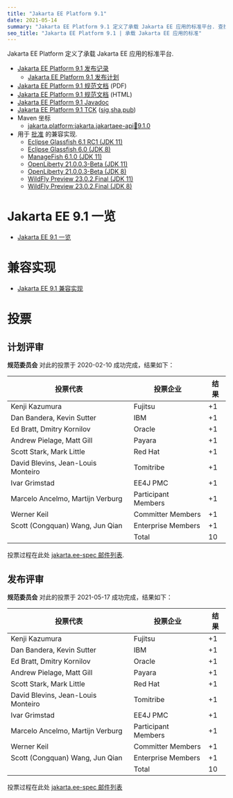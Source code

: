 ```yaml
---
title: "Jakarta EE Platform 9.1"
date: 2021-05-14
summary: "Jakarta EE Platform 9.1 定义了承载 Jakarta EE 应用的标准平台. 查找规范和兼容实现."
seo_title: "Jakarta EE Platform 9.1 | 承载 Jakarta EE 应用的标准"
---
```

Jakarta EE Platform 定义了承载 Jakarta EE 应用的标准平台.

* [Jakarta EE Platform 9.1 发布记录](https://projects.eclipse.org/projects/ee4j.jakartaee-platform/releases/9.1)
  * [Jakarta EE Platform 9.1 发布计划](https://eclipse-ee4j.github.io/jakartaee-platform/jakartaee9/JakartaEE9.1ReleasePlan)
* [Jakarta EE Platform 9.1 规范文档](./jakarta-platform-spec-9.1.pdf) (PDF)
* [Jakarta EE Platform 9.1 规范文档](./jakarta-platform-spec-9.1.html) (HTML)
* [Jakarta EE Platform 9.1 Javadoc](./apidocs)
* [Jakarta EE Platform 9.1 TCK](https://download.eclipse.org/jakartaee/platform/9.1/jakarta-jakartaeetck-9.1.0.zip) ([sig](https://download.eclipse.org/jakartaee/platform/9.1/jakarta-jakartaeetck-9.1.0.zip.sig),[sha](https://download.eclipse.org/jakartaee/platform/9.1/jakarta-jakartaeetck-9.1.0.zip.sha256),[pub](https://jakarta.ee/specifications/jakartaee-spec-committee.pub))
* Maven 坐标
  * [jakarta.platform:jakarta.jakartaee-api:jar:9.1.0](https://search.maven.org/artifact/jakarta.platform/jakarta.jakartaee-api/9.1.0/jar)
* 用于 [批准](https://www.eclipse.org/projects/efsp/?version=1.2#efsp-ratification) 的兼容实现.
  * [Eclipse Glassfish 6.1 RC1 (JDK 11)](https://download.eclipse.org/ee4j/glassfish/glassfish-6.1.0-RC1.zip)
  * [Eclipse Glassfish 6.0 (JDK 8)](https://download.eclipse.org/ee4j/glassfish/glassfish-6.0.0.zip)
  * [ManageFish 6.1.0 (JDK 11)](https://download.managecat.com/6.1.0/managefish-fullprofile-6.1.0.zip)
  * [OpenLiberty 21.0.0.3-Beta (JDK 11)](https://public.dhe.ibm.com/ibmdl/export/pub/software/openliberty/runtime/tck/2021-02-09_1100/openliberty-jakartaee9-21.0.0.3-beta.zip)
  * [OpenLiberty 21.0.0.3-Beta (JDK 8)](https://public.dhe.ibm.com/ibmdl/export/pub/software/openliberty/runtime/tck/2021-02-09_1100/openliberty-jakartaee9-21.0.0.3-beta.zip)
  * [WildFly Preview 23.0.2.Final (JDK 11)](https://download.jboss.org/wildfly/23.0.2.Final/wildfly-preview-23.0.2.Final.zip)
  * [WildFly Preview 23.0.2.Final (JDK 8)](https://download.jboss.org/wildfly/23.0.2.Final/wildfly-preview-23.0.2.Final.zip)

# Jakarta EE 9.1 一览
* [Jakarta EE 9.1 一览](https://eclipse-ee4j.github.io/jakartaee-platform/jakartaee9/JakartaEE9.1#jakarta-ee-9.1-schedule)

# 兼容实现
* [Jakarta EE 9.1 兼容实现](https://jakarta.ee/compatibility/#tab-9_1)

# 投票

## 计划评审

**规范委员会** 对此的投票于 2020-02-10 成功完成，结果如下：

| 投票代表		                                 | 投票企业			   | 结果 |
|------------------------------------------------|---------------------|------|
| Kenji Kazumura                                 | Fujitsu             | +1   |
| Dan Bandera, Kevin Sutter                      | IBM                 | +1   |
| Ed Bratt, Dmitry Kornilov                      | Oracle              | +1   |
| Andrew Pielage, Matt Gill                      | Payara              | +1   |
| Scott Stark, Mark Little                       | Red Hat             | +1   |
| David Blevins, Jean-Louis Monteiro             | Tomitribe           | +1   |
| Ivar Grimstad                                  | EE4J PMC            | +1   |
| Marcelo Ancelmo, Martijn Verburg               | Participant Members | +1   |
| Werner Keil                                    | Committer Members   | +1   |
| Scott (Congquan) Wang, Jun Qian                | Enterprise Members  | +1   |
|                                                | Total               | 10   |

投票过程在此处 [jakarta.ee-spec 邮件列表](https://www.eclipse.org/lists/jakarta.ee-spec/msg01423.html).

## 发布评审

**规范委员会** 对此的投票于 2021-05-17 成功完成，结果如下：

| 投票代表		                                 | 投票企业			   | 结果 |
|------------------------------------------------|---------------------|------|
| Kenji Kazumura	                               | Fujitsu	           | +1   |
| Dan Bandera, Kevin Sutter	                     | IBM	               | +1   |
| Ed Bratt, Dmitry Kornilov	                     | Oracle	             | +1   |
| Andrew Pielage, Matt Gill	                     | Payara	             | +1   |
| Scott Stark, Mark Little	                     | Red Hat	           | +1   |
| David Blevins, Jean-Louis Monteiro	           | Tomitribe	         | +1   |
| Ivar Grimstad	                                 | EE4J PMC	           | +1   |
| Marcelo Ancelmo, Martijn Verburg	             | Participant Members | +1   |
| Werner Keil	                                   | Committer Members   | +1   |
| Scott (Congquan) Wang, Jun Qian                | Enterprise Members  | +1   |
|                                                | Total               | 10   |

投票过程在此处 [jakarta.ee-spec 邮件列表](https://www.eclipse.org/lists/jakarta.ee-spec/msg01722.html)
